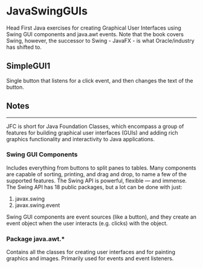 # JavaSwingGUIs
Head First Java exercises for creating Graphical User Interfaces using Swing GUI components and java.awt events. Note that the book covers Swing, however, the successor to Swing - JavaFX - is what Oracle/industry has shifted to.

## SimpleGUI1
Single button that listens for a click event, and then changes the text of the button.

## Notes
<hr>
JFC is short for Java Foundation Classes, which encompass a group of features for building graphical user interfaces (GUIs) and adding rich graphics functionality and interactivity to Java applications.

### Swing GUI Components
Includes everything from buttons to split panes to tables. Many components are capable of sorting, printing, and drag and drop, to name a few of the supported features.
The Swing API is powerful, flexible — and immense. The Swing API has 18 public packages, but a lot can be done with just:
1. javax.swing
2. javax.swing.event

Swing GUI components are event sources (like a button), and they create an event object when the user interacts (e.g. clicks) with the object.

### Package java.awt.*
Contains all the classes for creating user interfaces and for painting graphics and images. Primarily used for events and event listeners.